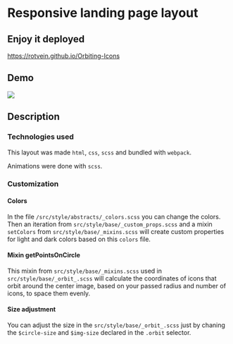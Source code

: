 # Responsive landing page layout
## Enjoy it deployed
https://rotvein.github.io/Orbiting-Icons
## Demo
<img src="./demo/demo.gif" />

## Description
### Technologies used
This layout was made `html`, `css`, `scss` and bundled with `webpack`. 

Animations were done with `scss`.
### Customization
#### Colors
In the file `/src/style/abstracts/_colors.scss` you can change the colors. Then an iteration from `src/style/base/_custom_props.scss` and a mixin `setColors` from `src/style/base/_mixins.scss` will create custom properties for light and dark colors based on this `colors` file.
#### Mixin getPointsOnCircle
This mixin from `src/style/base/_mixins.scss` used in `src/style/base/_orbit_.scss` will calculate the coordinates of icons that orbit around the center image, based on your passed radius and number of icons, to space them evenly. 
#### Size adjustment
You can adjust the size in the `src/style/base/_orbit_.scss` just by chaning the `$circle-size` and `$img-size` declared in the `.orbit` selector.

